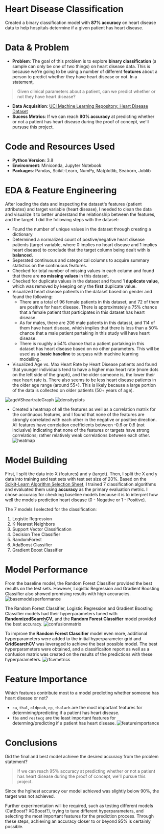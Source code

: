 # Heart Disease Classification
Created a binary classification model with **87% accuracy** on heart disease data to help hospitals determine if a given patient has heart disease. 

# Data & Problem
* **Problem**: The goal of this problem is to explore **binary classification** (a sample can only be one of two things) on heart disease data.
This is because we're going to be using a number of different **features** about a person to predict whether they have heart disease or not.
In a statement,
> Given clinical parameters about a patient, can we predict whether or not they have heart disease?
* **Data Acquisition**: [UCI Machine Learning Repository: Heart Disease Dataset](https://archive.ics.uci.edu/ml/datasets/heart+disease)
* **Sucess Metrics**: If we can reach **90% accuracy** at predicting whether or not a patient has heart disease during the proof of concept, we'll pursuse this project.

# Code and Resources Used
* **Python Version**: 3.8
* **Environment**: Miniconda, Jupyter Notebook
* **Packages**: Pandas, Scikit-Learn, NumPy, Matplotlib, Seaborn, Joblib

# EDA & Feature Engineering
After loading the data and inspecting the dataset's features (patient attributes) and target variable (heart disease), I needed to clean the data and visualize it to better understand the relationship between the features, and the target. I did the following steps with the dataset:
* Found the number of unique values in the dataset through creating a dictionary
* Determined a normalized count of postive/negative heart disease patients (target variable, where 0 implies no heart disease and 1 implies heart disease) to conclude that the target column being dealt with is **balanced**.
* Seperated continuous and categorical columns to acquire summary statistics on the continuous features. 
* Checked for total number of missing values in each column and found that there are **no missing values** in this dataset.
* Checked for duplicate values in the dataset and found **1 duplicate value**, which was removed by keeping only the **first** duplicate value.
* Visualized heart disease patients in the dataset based on gender and found the following:
  - There are a total of 96 female patients in this dataset, and 72 of them are positive for heart disease. There is approximately a 75% chance that a female patient that participates in this dataset has heart disease.
  - As for males, there are 206 male patients in this datasst, and 114 of them have heart disease, which implies that there is less than a 50% chance that a male patient partaking in this study will have heart disease.
  - There is roughly a 54% chance that a patient partaking in this dataset has heart disease based on no other parameters. This will be used as a **basic baseline** to surpass with machine learning modelling. 
* Visualized Age vs. Max Heart Rate by Heart Disease patients and found that younger individuals tend to have a higher max heart rate (more dots on the left side of the graph), and the older someone is, the lower their max heart rate is. There also seems to be less heart disease patients in the older age range (around 55+). This is likely because a large portion of the data is collected on older patients (50+ years of age). 

![ageVSheartrateGraph](https://user-images.githubusercontent.com/46492654/161370926-abf9f1da-94e1-4f65-88fd-826acbf7a1ab.png)
![densityplots](https://user-images.githubusercontent.com/46492654/161370969-8dc079f1-358a-422c-bc58-9d433c032791.png)
* Created a heatmap of all the features as well as a correlation matrix for the continuous features, and I found that none of the features are strongly correlated with each other in the negative or positive direction. All features have correlation coefficients between -0.6 or 0.6 (not inclusive) indicating that none of the features or targets have strong correlations; rather relatively weak correlations between each other. 
![heatmap](https://user-images.githubusercontent.com/46492654/161370980-e2dd716f-ed4a-4063-802b-0f285c29cc7f.png)

# Model Building
First, I split the data into X (features) and y (target). Then, I split the X and y data into training and test sets with test set size of 20%. Based on the [Scikit-Learn Algorithm Selection Sheet](https://scikit-learn.org/stable/tutorial/machine_learning_map/index.html), I trained 7 classification algorithms and evaluated them using **accuracy** as the primary evaluation metric. I chose accuracy for checking baseline models because it is to interpret how well the models prediction heart disease (0 - Negative or 1 - Positive). 

The 7 models I selected for the classification:
1. Logistic Regression 
2. K-Nearest Neighbors
3. Support Vector Classification 
4. Decision Tree Classifier 
5. RandomForest
6. AdaBoost Classifier
7. Gradient Boost Classifier

# Model Performance
From the baseline model, the Random Forest Classifier provided the best results on the test sets. However, Logistic Regression and Gradient Boosting Classifier also showed promising results with high accuracies. 
![basemodelsperformance](https://user-images.githubusercontent.com/46492654/161371018-ea000394-5cd5-45e6-bc70-d41abd6570ed.png)

The Random Forest Classifier, Logistic Regression and Gradient Boosting Classifier models had their hyperparameters tuned with **RandomizedSearchCV**, and the **Random Forest Classifier** model provided the best accuracy. 
![confusionmatrix](https://user-images.githubusercontent.com/46492654/161371037-0a90b729-894e-4ae9-859b-27d6376b148f.png)

To improve the **Random Forest Classifier** model even more, additional hyperparameters were added to the initial hyperparameter grid and **GridSearchCV** was leveraged to achieve the best possible model. The best hyperparameters were obtained, and a classificaiton report as well as a confusion matrix was created on the results of the predictions with these hyperparameters.
![rfcvmetrics](https://user-images.githubusercontent.com/46492654/161371045-d86fc45a-3174-4e89-a522-c3075f2b5230.png)

# Feature Importance
Which features contribute most to a model predicting whether someone has heart disease or not?
* `ca`, `thal`, `oldpeak`, `cp`, `thalach` are the most important features for determining/predicting if a patient has heart disease.
* `fbs` and `restecg` are the least important features for determing/predicting if a patient has heart disease.
![featureimportance](https://user-images.githubusercontent.com/46492654/161371061-8c4b5e0d-9d66-45cf-a90b-913135496978.png)

# Conclusions
Did the final and best model achieve the desired accuracy from the problem statement?
> If we can reach 95% accuracy at predicting whether or not a patient has heart disease during the proof of concept, we'll pursue this project.

Since the hgihest accuracy our model achieved was slightly below 90%, the target was not achieved.

Further experimentation will be required, such as testing different models (CatBoost? XGBoost?), trying to tune different hyperparameters, and selecting the most important features for the prediction process. Through these steps, achieving an accuracy closer to or beyond 95% is certainly possible.
